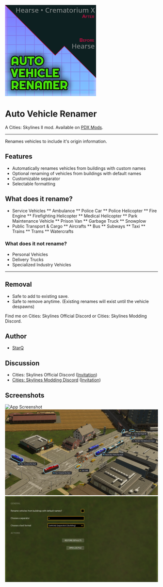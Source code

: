 <img src="https://raw.githubusercontent.com/qstar-inc/cities2-AutoVehicleRenamer/master/Properties/Thumbnail.png" width="300"/>

# Auto Vehicle Renamer

A Cities: Skylines II mod. Available on [PDX Mods](https://mods.paradoxplaza.com/mods/x/Windows).

___

Renames vehicles to include it's origin information.

## Features
* Automatically renames vehicles from buildings with custom names
* Optional renaming of vehicles from buildings with default names
* Customizable separator
* Selectable formatting

## What does it rename?
* Service Vehicles
** Ambulance
** Police Car
** Police Helicopter
** Fire Engine
** Firefighting Helicopter
** Medical Helicopter
** Park Maintenance Vehicle
** Prison Van
** Garbage Truck
** Snowplow
* Public Transport &amp; Cargo
** Aircrafts
** Bus
** Subways
** Taxi
** Trains
** Trams
** Watercrafts

### What does it not rename?
* Personal Vehicles
* Delivery Trucks
* Specialized Industry Vehicles

____

## Removal
* Safe to add to existing save.
* Safe to remove anytime. (Existing renames will exist until the vehicle despawns)

Find me on Cities: Skylines Official Discord or Cities: Skylines Modding Discord.

## Author
- [StarQ](https://www.github.com/qstar-inc)

## Discussion
* Cities: Skylines Official Discord ([Invitation](https://discord.gg/citiesskylines))
* [Cities: Skylines Modding Discord](https://discord.com/channels/1024242828114673724/1234887506336682065) ([Invitation](https://discord.gg/q3dzd4p5Hx))

## Screenshots

![App Screenshot](https://raw.githubusercontent.com/qstar-inc/cities2-AutoVehicleRenamer/master/Properties/Screenshots/02_Crematorium.jpg)
![App Screenshot](https://raw.githubusercontent.com/qstar-inc/cities2-AutoVehicleRenamer/master/Properties/Screenshots/03_Vehicles.jpg)
![App Screenshot](https://raw.githubusercontent.com/qstar-inc/cities2-AutoVehicleRenamer/master/Properties/Screenshots/04_Options.jpg)